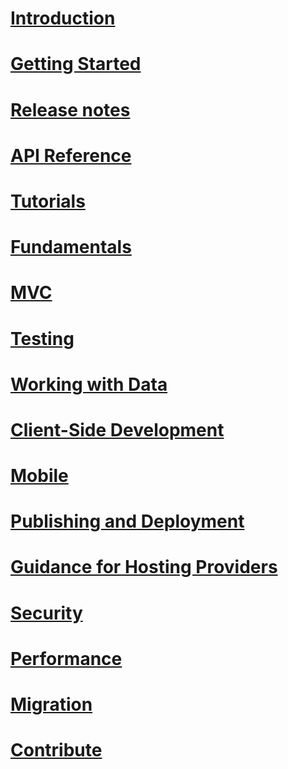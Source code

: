 # [Introduction](intro.md)
# [Getting Started](getting-started.md)
# [Release notes](https://github.com/aspnet/home/releases)
# [API Reference](/aspnet/core/api/)
# [Tutorials](tutorials/toc.md)
# [Fundamentals](fundamentals/toc.md)
# [MVC](mvc/toc.md)
# [Testing](testing/toc.md)
# [Working with Data](data/toc.md)
# [Client-Side Development](client-side/toc.md)
# [Mobile](mobile/toc.md)
# [Publishing and Deployment](publishing/toc.md)
# [Guidance for Hosting Providers](hosting/toc.md)
# [Security](security/toc.md)
# [Performance](performance/toc.md)
# [Migration](migration/toc.md)
# [Contribute](https://github.com/aspnet/Docs/blob/master/CONTRIBUTING.md)

